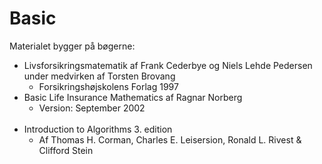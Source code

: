 # Basic <br />

Materialet bygger på bøgerne: <br />
- Livsforsikringsmatematik af Frank Cederbye og Niels Lehde Pedersen under medvirken af Torsten Brovang
    - Forsikringshøjskolens Forlag 1997
- Basic Life Insurance Mathematics af Ragnar Norberg
    - Version: September 2002 <br /> <br />
- Introduction to Algorithms 3. edition
    - Af Thomas H. Corman, Charles E. Leisersion, Ronald L. Rivest & Clifford Stein 
